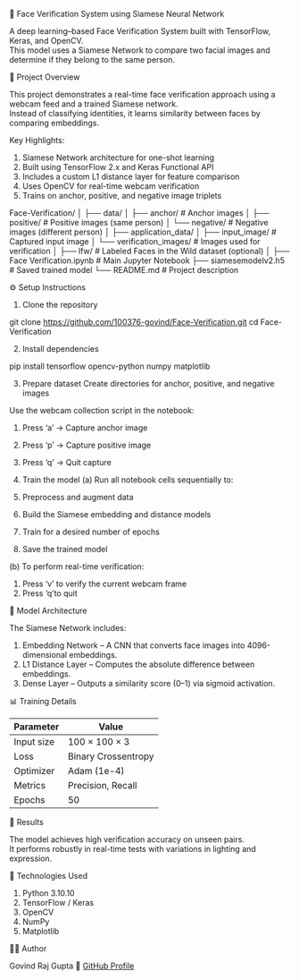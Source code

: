 🧠 Face Verification System using Siamese Neural Network

A deep learning–based Face Verification System built with TensorFlow, Keras, and OpenCV.  
This model uses a Siamese Network to compare two facial images and determine if they belong to the same person.


🚀 Project Overview

This project demonstrates a real-time face verification approach using a webcam feed and a trained Siamese network.  
Instead of classifying identities, it learns similarity between faces by comparing embeddings.

Key Highlights:
1. Siamese Network architecture for one-shot learning 
2. Built using TensorFlow 2.x and Keras Functional API  
3. Includes a custom L1 distance layer for feature comparison  
4. Uses OpenCV for real-time webcam verification  
5. Trains on anchor, positive, and negative image triplets  



 Face-Verification/
│
├── data/
│   ├── anchor/               # Anchor images
│   ├── positive/             # Positive images (same person)
│   └── negative/             # Negative images (different person)
│
├── application_data/
│   ├── input_image/          # Captured input image
│   └── verification_images/  # Images used for verification
│
├── lfw/                      # Labeled Faces in the Wild dataset (optional)
│
├── Face Verification.ipynb   # Main Jupyter Notebook
├── siamesemodelv2.h5         # Saved trained model
└── README.md                 # Project description



 ⚙️ Setup Instructions

 1. Clone the repository

git clone https://github.com/100376-govind/Face-Verification.git
cd Face-Verification


 2. Install dependencies

pip install tensorflow opencv-python numpy matplotlib


 3. Prepare dataset
Create directories for anchor, positive, and negative images

Use the webcam collection script in the notebook:
1. Press ‘a’ → Capture anchor image  
2. Press ‘p’ → Capture positive image  
3. Press ‘q’ → Quit capture  

 4. Train the model
(a) Run all notebook cells sequentially to:
1. Preprocess and augment data  
2. Build the Siamese embedding and distance models  
3. Train for a desired number of epochs  
4. Save the trained model  

(b) To perform real-time verification:
1. Press ‘v’ to verify the current webcam frame  
2. Press ‘q’to quit  



 🧠 Model Architecture

The Siamese Network includes:
1. Embedding Network – A CNN that converts face images into 4096-dimensional embeddings.  
2. L1 Distance Layer – Computes the absolute difference between embeddings.  
3. Dense Layer – Outputs a similarity score (0–1) via sigmoid activation.



 📊 Training Details

| Parameter | Value |
|------------|--------|
| Input size | 100 × 100 × 3 |
| Loss | Binary Crossentropy |
| Optimizer | Adam (1e-4) |
| Metrics | Precision, Recall |
| Epochs | 50 |


 🎯 Results

The model achieves high verification accuracy on unseen pairs.  
It performs robustly in real-time tests with variations in lighting and expression.


 🧰 Technologies Used
1. Python 3.10.10 
2. TensorFlow / Keras  
3. OpenCV  
4. NumPy  
5. Matplotlib  

 👨‍💻 Author

Govind Raj Gupta 
🔗 [GitHub Profile](https://github.com/100376-govind)

